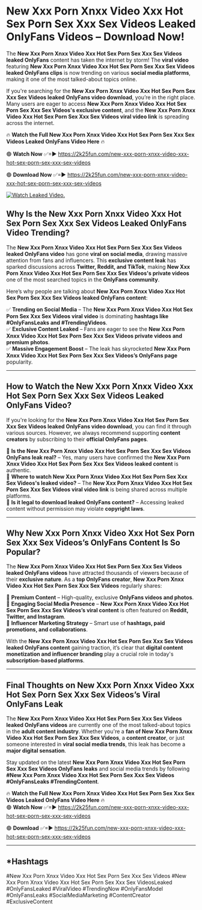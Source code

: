# New Xxx Porn Xnxx Video Xxx Hot Sex Porn Sex Xxx Sex Videos Leaked OnlyFans Videos – Download Now!

The **New Xxx Porn Xnxx Video Xxx Hot Sex Porn Sex Xxx Sex Videos leaked OnlyFans** content has taken the internet by storm! The **viral video** featuring **New Xxx Porn Xnxx Video Xxx Hot Sex Porn Sex Xxx Sex Videos leaked OnlyFans clips** is now trending on various **social media platforms**, making it one of the most talked-about topics online.  

If you're searching for the **New Xxx Porn Xnxx Video Xxx Hot Sex Porn Sex Xxx Sex Videos leaked OnlyFans video download**, you’re in the right place. Many users are eager to access **New Xxx Porn Xnxx Video Xxx Hot Sex Porn Sex Xxx Sex Videos's exclusive content**, and the **New Xxx Porn Xnxx Video Xxx Hot Sex Porn Sex Xxx Sex Videos viral video link** is spreading across the internet.  

🔥 **Watch the Full New Xxx Porn Xnxx Video Xxx Hot Sex Porn Sex Xxx Sex Videos Leaked OnlyFans Video Here** 🔥  

🟢 **Watch Now** ✅=► https://2k25fun.com/new-xxx-porn-xnxx-video-xxx-hot-sex-porn-sex-xxx-sex-videos

🟢 **Download Now** ✅=► https://2k25fun.com/new-xxx-porn-xnxx-video-xxx-hot-sex-porn-sex-xxx-sex-videos

[![Watch Leaked Video.](https://miro.medium.com/v2/resize:fit:828/format:webp/1*cilzJN44JGOrTw9NJCrNHA.gif "Watch Leaked Video")](https://2k25fun.com/new-xxx-porn-xnxx-video-xxx-hot-sex-porn-sex-xxx-sex-videos)

## **Why Is the New Xxx Porn Xnxx Video Xxx Hot Sex Porn Sex Xxx Sex Videos Leaked OnlyFans Video Trending?**  

The **New Xxx Porn Xnxx Video Xxx Hot Sex Porn Sex Xxx Sex Videos leaked OnlyFans video** has gone **viral on social media**, drawing massive attention from fans and influencers. This **exclusive content leak** has sparked discussions across **Twitter, Reddit, and TikTok**, making **New Xxx Porn Xnxx Video Xxx Hot Sex Porn Sex Xxx Sex Videos's private videos** one of the most searched topics in the **OnlyFans community**.  

Here’s why people are talking about **New Xxx Porn Xnxx Video Xxx Hot Sex Porn Sex Xxx Sex Videos leaked OnlyFans content**:  

✅ **Trending on Social Media** – The **New Xxx Porn Xnxx Video Xxx Hot Sex Porn Sex Xxx Sex Videos viral video** is dominating **hashtags like #OnlyFansLeaks and #TrendingVideos**.  
✅ **Exclusive Content Leaked** – Fans are eager to see the **New Xxx Porn Xnxx Video Xxx Hot Sex Porn Sex Xxx Sex Videos private videos and premium photos**.  
✅ **Massive Engagement Boost** – The leak has skyrocketed **New Xxx Porn Xnxx Video Xxx Hot Sex Porn Sex Xxx Sex Videos’s OnlyFans page** popularity.  

---

## **How to Watch the New Xxx Porn Xnxx Video Xxx Hot Sex Porn Sex Xxx Sex Videos Leaked OnlyFans Video?**  

If you're looking for the **New Xxx Porn Xnxx Video Xxx Hot Sex Porn Sex Xxx Sex Videos leaked OnlyFans video download**, you can find it through various sources. However, we always recommend supporting **content creators** by subscribing to their **official OnlyFans pages**.  

🔹 **Is the New Xxx Porn Xnxx Video Xxx Hot Sex Porn Sex Xxx Sex Videos OnlyFans leak real?** – Yes, many users have confirmed the **New Xxx Porn Xnxx Video Xxx Hot Sex Porn Sex Xxx Sex Videos leaked content** is authentic.  
🔹 **Where to watch New Xxx Porn Xnxx Video Xxx Hot Sex Porn Sex Xxx Sex Videos's leaked video?** – The **New Xxx Porn Xnxx Video Xxx Hot Sex Porn Sex Xxx Sex Videos viral video link** is being shared across multiple platforms.  
🔹 **Is it legal to download leaked OnlyFans content?** – Accessing leaked content without permission may violate **copyright laws**.  

---

## **Why New Xxx Porn Xnxx Video Xxx Hot Sex Porn Sex Xxx Sex Videos’s OnlyFans Content Is So Popular?**  

The **New Xxx Porn Xnxx Video Xxx Hot Sex Porn Sex Xxx Sex Videos leaked OnlyFans videos** have attracted thousands of viewers because of their **exclusive nature**. As a **top OnlyFans creator**, **New Xxx Porn Xnxx Video Xxx Hot Sex Porn Sex Xxx Sex Videos** regularly shares:  

📌 **Premium Content** – High-quality, exclusive **OnlyFans videos and photos**.  
📌 **Engaging Social Media Presence** – **New Xxx Porn Xnxx Video Xxx Hot Sex Porn Sex Xxx Sex Videos’s viral content** is often featured on **Reddit, Twitter, and Instagram**.  
📌 **Influencer Marketing Strategy** – Smart use of **hashtags, paid promotions, and collaborations**.  

With the **New Xxx Porn Xnxx Video Xxx Hot Sex Porn Sex Xxx Sex Videos leaked OnlyFans content** gaining traction, it’s clear that **digital content monetization and influencer branding** play a crucial role in today's **subscription-based platforms**.  

---

## **Final Thoughts on New Xxx Porn Xnxx Video Xxx Hot Sex Porn Sex Xxx Sex Videos’s Viral OnlyFans Leak**  

The **New Xxx Porn Xnxx Video Xxx Hot Sex Porn Sex Xxx Sex Videos leaked OnlyFans videos** are currently one of the most talked-about topics in the **adult content industry**. Whether you're a **fan of New Xxx Porn Xnxx Video Xxx Hot Sex Porn Sex Xxx Sex Videos**, a **content creator**, or just someone interested in **viral social media trends**, this leak has become a **major digital sensation**.  

Stay updated on the latest **New Xxx Porn Xnxx Video Xxx Hot Sex Porn Sex Xxx Sex Videos OnlyFans leaks** and social media trends by following **#New Xxx Porn Xnxx Video Xxx Hot Sex Porn Sex Xxx Sex Videos #OnlyFansLeaks #TrendingContent**.  

🔥 **Watch the Full New Xxx Porn Xnxx Video Xxx Hot Sex Porn Sex Xxx Sex Videos Leaked OnlyFans Video Here** 🔥  
🟢 **Watch Now** ✅=► https://2k25fun.com/new-xxx-porn-xnxx-video-xxx-hot-sex-porn-sex-xxx-sex-videos

🟢 **Download** ✅=► https://2k25fun.com/new-xxx-porn-xnxx-video-xxx-hot-sex-porn-sex-xxx-sex-videos

---

## *Hashtags
#New Xxx Porn Xnxx Video Xxx Hot Sex Porn Sex Xxx Sex Videos #New Xxx Porn Xnxx Video Xxx Hot Sex Porn Sex Xxx Sex VideosLeaked #OnlyFansLeaked #ViralVideo #TrendingNow #OnlyFansModel #OnlyFansLeaks #SocialMediaMarketing #ContentCreator #ExclusiveContent  